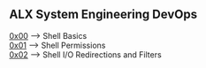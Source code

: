 ## ALX System Engineering DevOps
[0x00](https://github.com/King2H/alx-system_engineering-devops/tree/master/0x00-shell_basics) --> Shell Basics  
[0x01](https://github.com/King2H/alx-system_engineering-devops/tree/master/0x01-shell_permissions) --> Shell Permissions  
[0x02](https://github.com/King2H/alx-system_engineering-devops/tree/master/0x02-shell_redirections) --> Shell I/O Redirections and Filters  

